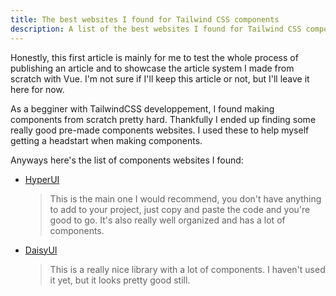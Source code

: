 ```yaml
---
title: The best websites I found for Tailwind CSS components
description: A list of the best websites I found for Tailwind CSS components
---
```


Honestly, this first article is mainly for me to test the whole process of publishing an article and to showcase the article system I made from scratch with Vue. I'm not sure if I'll keep this article or not, but I'll leave it here for now.

As a begginer with TailwindCSS developpement, I found making components from scratch pretty hard. Thankfully I ended up finding some really good pre-made components websites. I used these to help myself getting a headstart when making components.

Anyways here's the list of components websites I found:

- [HyperUI](https://www.hyperui.dev/)

  > This is the main one I would recommend, you don't have anything to add to your project, just copy and paste the code and you're good to go. It's also really well organized and has a lot of components.

- [DaisyUI](https://daisyui.com/)
  > This is a really nice library with a lot of components. I haven't used it yet, but it looks pretty good still.
